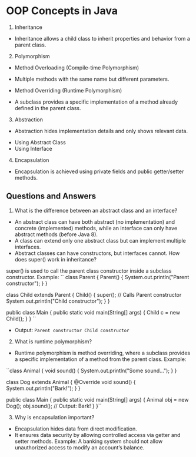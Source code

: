 # OOP Concepts in Java

1. Inheritance
- Inheritance allows a child class to inherit properties and behavior from a parent class.

2. Polymorphism
* Method Overloading (Compile-time Polymorphism)
- Multiple methods with the same name but different parameters.

* Method Overriding (Runtime Polymorphism)
- A subclass provides a specific implementation of a method already defined in the parent class.

3. Abstraction
- Abstraction hides implementation details and only shows relevant data.

* Using Abstract Class
* Using Interface

4. Encapsulation
- Encapsulation is achieved using private fields and public getter/setter methods.

## Questions and Answers
1. What is the difference between an abstract class and an interface?

- An abstract class can have both abstract (no implementation) and concrete (implemented) methods, while an interface can only have abstract methods (before Java 8).
- A class can extend only one abstract class but can implement multiple interfaces.
- Abstract classes can have constructors, but interfaces cannot.
How does super() work in inheritance?

super() is used to call the parent class constructor inside a subclass constructor.
Example:
``
class Parent {
    Parent() {
        System.out.println("Parent constructor");
    }
}

class Child extends Parent {
    Child() {
        super(); // Calls Parent constructor
        System.out.println("Child constructor");
    }
}

public class Main {
    public static void main(String[] args) {
        Child c = new Child();
    }
}
``

- Output:
``Parent constructor
Child constructor``

2. What is runtime polymorphism?

- Runtime polymorphism is method overriding, where a subclass provides a specific implementation of a method from the parent class.
Example:

``class Animal {
    void sound() {
        System.out.println("Some sound...");
    }
}

class Dog extends Animal {
    @Override
    void sound() {
        System.out.println("Bark!");
    }
}

public class Main {
    public static void main(String[] args) {
        Animal obj = new Dog();
        obj.sound(); // Output: Bark!
    }
}``

3. Why is encapsulation important?

- Encapsulation hides data from direct modification.
- It ensures data security by allowing controlled access via getter and setter methods.
Example: A banking system should not allow unauthorized access to modify an account’s balance.
